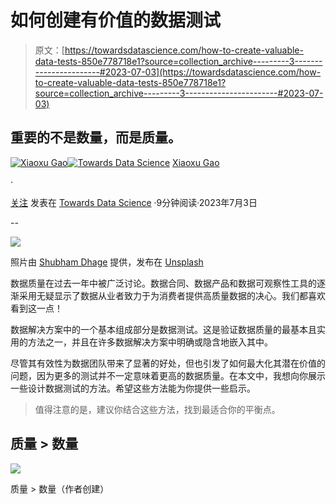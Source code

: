 # 如何创建有价值的数据测试

> 原文：[https://towardsdatascience.com/how-to-create-valuable-data-tests-850e778718e1?source=collection_archive---------3-----------------------#2023-07-03](https://towardsdatascience.com/how-to-create-valuable-data-tests-850e778718e1?source=collection_archive---------3-----------------------#2023-07-03)

## 重要的不是数量，而是质量。

[](https://medium.com/@xiaoxugao?source=post_page-----850e778718e1--------------------------------)[![Xiaoxu Gao](../Images/8712a7e5f3bad0d2abd7e04792fad66f.png)](https://medium.com/@xiaoxugao?source=post_page-----850e778718e1--------------------------------)[](https://towardsdatascience.com/?source=post_page-----850e778718e1--------------------------------)[![Towards Data Science](../Images/a6ff2676ffcc0c7aad8aaf1d79379785.png)](https://towardsdatascience.com/?source=post_page-----850e778718e1--------------------------------) [Xiaoxu Gao](https://medium.com/@xiaoxugao?source=post_page-----850e778718e1--------------------------------)

·

[关注](https://medium.com/m/signin?actionUrl=https%3A%2F%2Fmedium.com%2F_%2Fsubscribe%2Fuser%2F2adc5a07e772&operation=register&redirect=https%3A%2F%2Ftowardsdatascience.com%2Fhow-to-create-valuable-data-tests-850e778718e1&user=Xiaoxu+Gao&userId=2adc5a07e772&source=post_page-2adc5a07e772----850e778718e1---------------------post_header-----------) 发表在 [Towards Data Science](https://towardsdatascience.com/?source=post_page-----850e778718e1--------------------------------) ·9分钟阅读·2023年7月3日[](https://medium.com/m/signin?actionUrl=https%3A%2F%2Fmedium.com%2F_%2Fvote%2Ftowards-data-science%2F850e778718e1&operation=register&redirect=https%3A%2F%2Ftowardsdatascience.com%2Fhow-to-create-valuable-data-tests-850e778718e1&user=Xiaoxu+Gao&userId=2adc5a07e772&source=-----850e778718e1---------------------clap_footer-----------)

--

[](https://medium.com/m/signin?actionUrl=https%3A%2F%2Fmedium.com%2F_%2Fbookmark%2Fp%2F850e778718e1&operation=register&redirect=https%3A%2F%2Ftowardsdatascience.com%2Fhow-to-create-valuable-data-tests-850e778718e1&source=-----850e778718e1---------------------bookmark_footer-----------)![](../Images/a6433b06eebe7358fd99a93d34ff62f8.png)

照片由 [Shubham Dhage](https://unsplash.com/@theshubhamdhage) 提供，发布在 [Unsplash](https://unsplash.com/)

数据质量在过去一年中被广泛讨论。数据合同、数据产品和数据可观察性工具的逐渐采用无疑显示了数据从业者致力于为消费者提供高质量数据的决心。我们都喜欢看到这一点！

数据解决方案中的一个基本组成部分是数据测试。这是验证数据质量的最基本且实用的方法之一，并且在许多数据解决方案中明确或隐含地嵌入其中。

尽管其有效性为数据团队带来了显著的好处，但也引发了如何最大化其潜在价值的问题，因为更多的测试并不一定意味着更高的数据质量。在本文中，我想向你展示一些设计数据测试的方法。希望这些方法能为你提供一些启示。

> 值得注意的是，建议你结合这些方法，找到最适合你的平衡点。

## 质量 > 数量

![](../Images/50cbde299cf98bb64a915f7b5a14d136.png)

质量 > 数量（作者创建）
